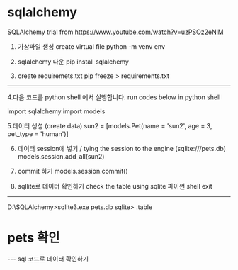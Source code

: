 # sqlalchemy
SQLAlchemy trial from https://www.youtube.com/watch?v=uzPSOz2eNlM

1. 가상파일 생성 create virtual file
python -m venv env

2. sqlalchemy 다운 
pip install sqlalchemy

3. create requiremets.txt 
pip freeze > requirements.txt

-------------------------------------------
4.다음 코드를 python shell 에서 실행합니다. 
  run codes below in python shell

import sqlalchemy
import models 

5.데이터 생성 (create data)
sun2 = [models.Pet(name = 'sun2', age = 3, pet_type = 'human')]

6. 데이터 session에 넣기 / tying the session to the engine (sqlite:///pets.db)
models.session.add_all(sun2)

7. commit 하기
models.session.commit()

8. sqllite로 데이터 확인하기 check the table using sqlite
파이썬 shell exit 
----------------------------------------------------

D:\SQLAlchemy>sqlite3.exe pets.db
sqlite> .table 
# pets 확인
--- sql 코드로 데이터 확인하기 
